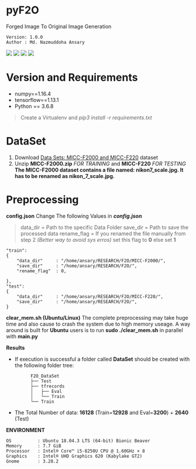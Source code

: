 # pyF2O
Forged Image To Original Image Generation

    Version: 1.0.0    
    Author : Md. Nazmuddoha Ansary    
                  
![](/F2O/info/src_img/python.ico?raw=true )
![](/F2O/info/src_img/tensorflow.ico?raw=true)
![](/F2O/info/src_img/keras.ico?raw=true)
![](/F2O/info/src_img/col.ico?raw=true)

# Version and Requirements
* numpy==1.16.4  
* tensorflow==1.13.1        
* Python == 3.6.8
> Create a Virtualenv and *pip3 install -r requirements.txt*

#  DataSet
1. Download [Data Sets: MICC-F2000 and MICC-F220](http://lci.micc.unifi.it/labd/2015/01/copy-move-forgery-detection-and-localization/) dataset    
2. Unzip **MICC-F2000.zip** *FOR TRAINING* and **MICC-F220** *FOR TESTING*   
        **The MICC-F2000 dataset contains a file named: nikon7_scale.jpg. It has to be renamed as nikon_7_scale.jpg.**         


#  Preprocessing
**config.json**
 Change The following Values in ***config.json*** 
> data_dir      = Path to the specific Data Folder
> save_dir      = Path to save the processed data
> rename_flag   = If you renamed the file manually from step 2 *(Better way to avoid sys erros)* set this flag to **0** else set **1**  

    "train":   
    {  
        "data_dir"     : "/home/ansary/RESEARCH/F2O/MICC-F2000/", 
        "save_dir"     : "/home/ansary/RESEARCH/F2O/",
        "rename_flag"  : 0,
    
    },  
    "test":  
    {  
        "data_dir"     : "/home/ansary/RESEARCH/F2O/MICC-F220/",
        "save_dir"     : "/home/ansary/RESEARCH/F2O/",
    }        

**clear_mem.sh (Ubuntu/Linux)**
The complete preprocessing may take huge time and also cause to crash the system due to high memory useage. A way around is built for **Ubuntu** users is to run **sudo ./clear_mem.sh** in parallel with **main.py**

**Results**
* If execution is successful a folder called **DataSet** should be created with the following folder tree:

            F2O_DataSet  
            ├── Test
            ├── tfrecords
            │   ├── Eval
            │   └── Train
            └── Train

* The Total Number of data: **16128** (Train=**12928** and Eval=**3200**) + **2640** (Test) 

**ENVIRONMENT**  

    OS          : Ubuntu 18.04.3 LTS (64-bit) Bionic Beaver        
    Memory      : 7.7 GiB  
    Processor   : Intel® Core™ i5-8250U CPU @ 1.60GHz × 8    
    Graphics    : Intel® UHD Graphics 620 (Kabylake GT2)  
    Gnome       : 3.28.2  





